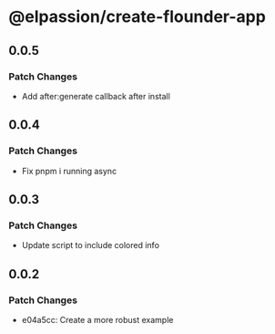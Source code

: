 # @elpassion/create-flounder-app

## 0.0.5

### Patch Changes

- Add after:generate callback after install

## 0.0.4

### Patch Changes

- Fix pnpm i running async

## 0.0.3

### Patch Changes

- Update script to include colored info

## 0.0.2

### Patch Changes

- e04a5cc: Create a more robust example
